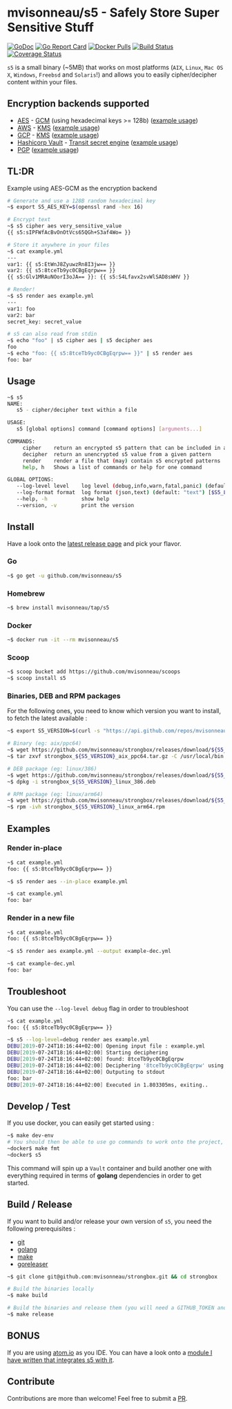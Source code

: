 # mvisonneau/s5 - Safely Store Super Sensitive Stuff

[![GoDoc](https://godoc.org/github.com/mvisonneau/s5?status.svg)](https://godoc.org/github.com/mvisonneau/s5)
[![Go Report Card](https://goreportcard.com/badge/github.com/mvisonneau/s5)](https://goreportcard.com/report/github.com/mvisonneau/s5)
[![Docker Pulls](https://img.shields.io/docker/pulls/mvisonneau/s5.svg)](https://hub.docker.com/r/mvisonneau/s5/)
[![Build Status](https://cloud.drone.io/api/badges/mvisonneau/s5/status.svg)](https://cloud.drone.io/mvisonneau/s5)
[![Coverage Status](https://coveralls.io/repos/github/mvisonneau/s5/badge.svg?branch=master)](https://coveralls.io/github/mvisonneau/s5?branch=master)

`s5` is a small binary (~5MB) that works on most platforms (`AIX`, `Linux`, `Mac OS X`, `Windows`, `Freebsd` and `Solaris`!) and allows you to easily cipher/decipher content within your files.

## Encryption backends supported

- [AES](https://en.wikipedia.org/wiki/Advanced_Encryption_Standard) - [GCM](https://en.wikipedia.org/wiki/Galois/Counter_Mode) (using hexadecimal keys >= 128b) ([example usage](examples/aes-gcm.md))
- [AWS](https://aws.amazon.com) - [KMS](https://aws.amazon.com/kms/) ([example usage](examples/aws-kms.md))
- [GCP](https://cloud.google.com) - [KMS](https://cloud.google.com/kms/) ([example usage](examples/gcp-kms.md))
- [Hashicorp Vault](https://www.vaultproject.io) - [Transit secret engine](https://www.vaultproject.io/docs/secrets/transit/index.html) ([example usage](examples/vault.md))
- [PGP](https://www.openpgp.org/) ([example usage](examples/pgp.md))

## TL:DR

Example using AES-GCM as the encryption backend

```bash
# Generate and use a 128B random hexadecimal key
~$ export S5_AES_KEY=$(openssl rand -hex 16)

# Encrypt text
~$ s5 cipher aes very_sensitive_value
{{ s5:sIPFWfAcBvOnOtVcs65QGh+S3af4Wo= }}

# Store it anywhere in your files
~$ cat example.yml
---
var1: {{ s5:EtWnJ8ZyuwzRn8I3jw== }}
var2: {{ s5:8tceTb9yc0CBgEqrpw== }}
{{ s5:Glv1MRAuNOorI3oJA== }}: {{ s5:S4Lfavx2svWlSAD8sWHV }}

# Render!
~$ s5 render aes example.yml
---
var1: foo
var2: bar
secret_key: secret_value

# s5 can also read from stdin
~$ echo "foo" | s5 cipher aes | s5 decipher aes
foo
~$ echo "foo: {{ s5:8tceTb9yc0CBgEqrpw== }}" | s5 render aes
foo: bar
```

## Usage

```bash
~$ s5
NAME:
   s5 - cipher/decipher text within a file

USAGE:
   s5 [global options] command [command options] [arguments...]

COMMANDS:
     cipher    return an encrypted s5 pattern that can be included in any file
     decipher  return an unencrypted s5 value from a given pattern
     render    render a file that (may) contain s5 encrypted patterns
     help, h   Shows a list of commands or help for one command

GLOBAL OPTIONS:
   --log-level level    log level (debug,info,warn,fatal,panic) (default: "info") [$S5_LOG_LEVEL]
   --log-format format  log format (json,text) (default: "text") [$S5_LOG_FORMAT]
   --help, -h           show help
   --version, -v        print the version
```

## Install

Have a look onto the [latest release page](https://github.com/mvisonneau/s5/releases/latest) and pick your flavor.

### Go

```bash
~$ go get -u github.com/mvisonneau/s5
```

### Homebrew

```bash
~$ brew install mvisonneau/tap/s5
```

### Docker

```bash
~$ docker run -it --rm mvisonneau/s5
```

### Scoop

```bash
~$ scoop bucket add https://github.com/mvisonneau/scoops
~$ scoop install s5
```

### Binaries, DEB and RPM packages

For the following ones, you need to know which version you want to install, to fetch the latest available :

```bash
~$ export S5_VERSION=$(curl -s "https://api.github.com/repos/mvisonneau/s5/releases/latest" | grep '"tag_name":' | sed -E 's/.*"([^"]+)".*/\1/')
```

```bash
# Binary (eg: aix/ppc64)
~$ wget https://github.com/mvisonneau/strongbox/releases/download/${S5_VERSION}/strongbox_${S5_VERSION}_aix_ppc64.tar.gz
~$ tar zxvf strongbox_${S5_VERSION}_aix_ppc64.tar.gz -C /usr/local/bin

# DEB package (eg: linux/386)
~$ wget https://github.com/mvisonneau/strongbox/releases/download/${S5_VERSION}/strongbox_${S5_VERSION}_linux_386.deb
~$ dpkg -i strongbox_${S5_VERSION}_linux_386.deb

# RPM package (eg: linux/arm64)
~$ wget https://github.com/mvisonneau/strongbox/releases/download/${S5_VERSION}/strongbox_${S5_VERSION}_linux_arm64.rpm
~$ rpm -ivh strongbox_${S5_VERSION}_linux_arm64.rpm
```

## Examples

### Render in-place

```bash
~$ cat example.yml
foo: {{ s5:8tceTb9yc0CBgEqrpw== }}

~$ s5 render aes --in-place example.yml

~$ cat example.yml
foo: bar
```

### Render in a new file

```bash
~$ cat example.yml
foo: {{ s5:8tceTb9yc0CBgEqrpw== }}

~$ s5 render aes example.yml --output example-dec.yml

~$ cat example-dec.yml
foo: bar
```

## Troubleshoot

You can use the `--log-level debug` flag in order to troubleshoot

```bash
~$ cat example.yml
foo: {{ s5:8tceTb9yc0CBgEqrpw== }}

~$ s5 --log-level=debug render aes example.yml
DEBU[2019-07-24T18:16:44+02:00] Opening input file : example.yml
DEBU[2019-07-24T18:16:44+02:00] Starting deciphering
DEBU[2019-07-24T18:16:44+02:00] found: 8tceTb9yc0CBgEqrpw
DEBU[2019-07-24T18:16:44+02:00] Deciphering '8tceTb9yc0CBgEqrpw' using AES
DEBU[2019-07-24T18:16:44+02:00] Outputing to stdout
foo: bar
DEBU[2019-07-24T18:16:44+02:00] Executed in 1.803305ms, exiting..
```

## Develop / Test

If you use docker, you can easily get started using :

```bash
~$ make dev-env
# You should then be able to use go commands to work onto the project, eg:
~docker$ make fmt
~docker$ s5
```

This command will spin up a `Vault` container and build another one with everything required in terms of **golang** dependencies in order to get started.

## Build / Release

If you want to build and/or release your own version of `s5`, you need the following prerequisites :

- [git](https://git-scm.com/)
- [golang](https://golang.org/)
- [make](https://www.gnu.org/software/make/)
- [goreleaser](https://goreleaser.com/)

```bash
~$ git clone git@github.com:mvisonneau/strongbox.git && cd strongbox

# Build the binaries locally
~$ make build

# Build the binaries and release them (you will need a GITHUB_TOKEN and to reconfigure .goreleaser.yml)
~$ make release
```

## BONUS

If you are using [atom.io](https://atom.io) as you IDE. You can have a look onto a [module I have written that integrates s5 with it](https://github.com/mvisonneau/atom-s5).

## Contribute

Contributions are more than welcome! Feel free to submit a [PR](https://github.com/mvisonneau/s5/pulls).
